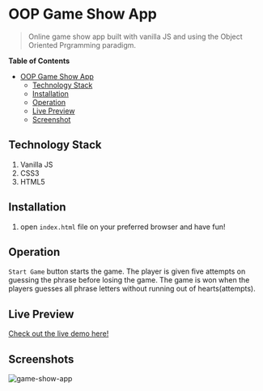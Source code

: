 # OOP Game Show App
>Online game show app built with vanilla JS and using the Object Oriented Prgramming paradigm.


**Table of Contents**  

- [OOP Game Show App](#oop-game-show-app)
  - [Technology Stack](#technology-stack)
  - [Installation](#installation)
  - [Operation](#operation)
  - [Live Preview](#live-preview)
  - [Screenshot](#screenshots)

## Technology Stack
1. Vanilla JS
2. CSS3
3. HTML5

## Installation
1. open `index.html` file on your preferred browser and have fun!

## Operation
`Start Game` button starts the game. The player is given five attempts on guessing the phrase before losing the game. The game is won when the players guesses all phrase letters without running out of hearts(attempts).

## Live Preview
[Check out the live demo here!](https://chrislemus.github.io/OOP-Game-Show-App/)


## Screenshots
![game-show-app](https://github.com/chrislemus/OOP-Game-Show-App/blob/master/project-screenshots/phrase-hunter.gif)


